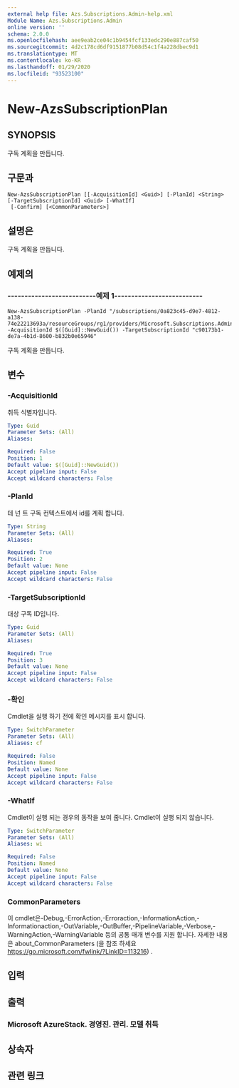 ```yaml
---
external help file: Azs.Subscriptions.Admin-help.xml
Module Name: Azs.Subscriptions.Admin
online version: ''
schema: 2.0.0
ms.openlocfilehash: aee9eab2ce04c1b9454fcf133edc290e887caf50
ms.sourcegitcommit: 4d2c178cd6df9151877b08d54c1f4a228dbec9d1
ms.translationtype: MT
ms.contentlocale: ko-KR
ms.lasthandoff: 01/29/2020
ms.locfileid: "93523100"
---
```

# New-AzsSubscriptionPlan

## SYNOPSIS
구독 계획을 만듭니다.

## 구문과

```
New-AzsSubscriptionPlan [[-AcquisitionId] <Guid>] [-PlanId] <String> [-TargetSubscriptionId] <Guid> [-WhatIf]
 [-Confirm] [<CommonParameters>]
```

## 설명은
구독 계획을 만듭니다.

## 예제의

### --------------------------예제 1--------------------------
```
New-AzsSubscriptionPlan -PlanId "/subscriptions/0a823c45-d9e7-4812-a138-74e22213693a/resourceGroups/rg1/providers/Microsoft.Subscriptions.Admin/plans/plan1" -AcquisitionId $([Guid]::NewGuid()) -TargetSubscriptionId "c90173b1-de7a-4b1d-8600-b832b0e65946"
```

구독 계획을 만듭니다.

## 변수

### -AcquisitionId
취득 식별자입니다.

```yaml
Type: Guid
Parameter Sets: (All)
Aliases: 

Required: False
Position: 1
Default value: $([Guid]::NewGuid())
Accept pipeline input: False
Accept wildcard characters: False
```

### -PlanId
테 넌 트 구독 컨텍스트에서 id를 계획 합니다.

```yaml
Type: String
Parameter Sets: (All)
Aliases: 

Required: True
Position: 2
Default value: None
Accept pipeline input: False
Accept wildcard characters: False
```

### -TargetSubscriptionId
대상 구독 ID입니다.

```yaml
Type: Guid
Parameter Sets: (All)
Aliases: 

Required: True
Position: 3
Default value: None
Accept pipeline input: False
Accept wildcard characters: False
```

### -확인
Cmdlet을 실행 하기 전에 확인 메시지를 표시 합니다.

```yaml
Type: SwitchParameter
Parameter Sets: (All)
Aliases: cf

Required: False
Position: Named
Default value: None
Accept pipeline input: False
Accept wildcard characters: False
```

### -WhatIf
Cmdlet이 실행 되는 경우의 동작을 보여 줍니다.
Cmdlet이 실행 되지 않습니다.

```yaml
Type: SwitchParameter
Parameter Sets: (All)
Aliases: wi

Required: False
Position: Named
Default value: None
Accept pipeline input: False
Accept wildcard characters: False
```

### CommonParameters
이 cmdlet은-Debug,-ErrorAction,-Erroraction,-InformationAction,-Informationaction,-OutVariable,-OutBuffer,-PipelineVariable,-Verbose,-WarningAction,-WarningVariable 등의 공통 매개 변수를 지원 합니다. 자세한 내용은 about_CommonParameters (을 참조 하세요 https://go.microsoft.com/fwlink/?LinkID=113216) .

## 입력

## 출력

### Microsoft AzureStack. 경영진. 관리. 모델 취득

## 상속자

## 관련 링크

